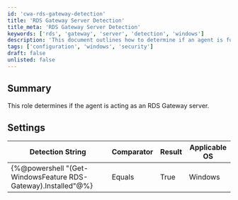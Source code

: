 ```yaml
---
id: 'cwa-rds-gateway-detection'
title: 'RDS Gateway Server Detection'
title_meta: 'RDS Gateway Server Detection'
keywords: ['rds', 'gateway', 'server', 'detection', 'windows']
description: 'This document outlines how to determine if an agent is functioning as an RDS Gateway server, including the necessary detection string and applicable settings for Windows operating systems.'
tags: ['configuration', 'windows', 'security']
draft: false
unlisted: false
---
```

## Summary

This role determines if the agent is acting as an RDS Gateway server.

## Settings

| Detection String                                   | Comparator | Result | Applicable OS |
|----------------------------------------------------|------------|--------|----------------|
| {%@powershell "(Get-WindowsFeature RDS-Gateway).Installed"@%} | Equals     | True   | Windows        |


